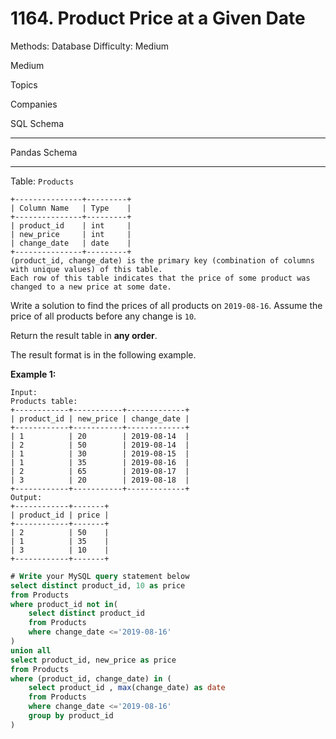 # 1164. Product Price at a Given Date

Methods: Database
Difficulty: Medium

Medium

Topics

Companies

SQL Schema

---

Pandas Schema

---

Table: `Products`

```
+---------------+---------+
| Column Name   | Type    |
+---------------+---------+
| product_id    | int     |
| new_price     | int     |
| change_date   | date    |
+---------------+---------+
(product_id, change_date) is the primary key (combination of columns with unique values) of this table.
Each row of this table indicates that the price of some product was changed to a new price at some date.
```

Write a solution to find the prices of all products on `2019-08-16`. Assume the price of all products before any change is `10`.

Return the result table in **any order**.

The result format is in the following example.

**Example 1:**

```
Input:
Products table:
+------------+-----------+-------------+
| product_id | new_price | change_date |
+------------+-----------+-------------+
| 1          | 20        | 2019-08-14  |
| 2          | 50        | 2019-08-14  |
| 1          | 30        | 2019-08-15  |
| 1          | 35        | 2019-08-16  |
| 2          | 65        | 2019-08-17  |
| 3          | 20        | 2019-08-18  |
+------------+-----------+-------------+
Output:
+------------+-------+
| product_id | price |
+------------+-------+
| 2          | 50    |
| 1          | 35    |
| 3          | 10    |
+------------+-------+

```

```sql
# Write your MySQL query statement below
select distinct product_id, 10 as price 
from Products 
where product_id not in(
    select distinct product_id 
    from Products 
    where change_date <='2019-08-16' 
)
union all
select product_id, new_price as price 
from Products 
where (product_id, change_date) in (
    select product_id , max(change_date) as date 
    from Products 
    where change_date <='2019-08-16' 
    group by product_id
)
```